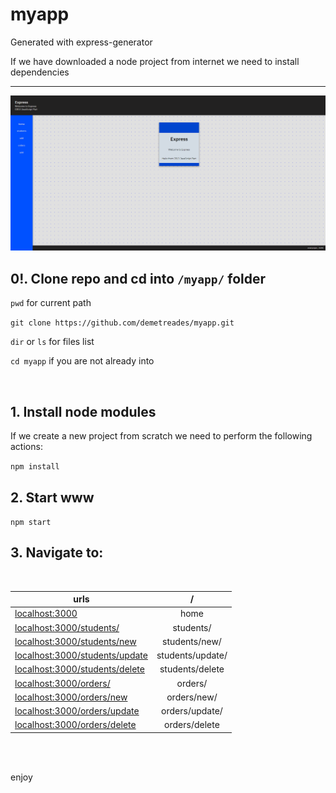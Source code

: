 # myapp
 Generated with express-generator

If we have downloaded a node project from internet we need to install dependencies

---
![sample](./public/images/sample.png)

## 0!. Clone repo and cd into `/myapp/` folder

`pwd` for current path

`git clone https://github.com/demetreades/myapp.git`

`dir` or `ls` for files list

`cd myapp` if you are not already into

<br>

## 1. Install node modules

If we create a new project from scratch we need to perform the following actions: 

`npm install`


## 2. Start www

`npm start `

## 3. Navigate to:

<br>

| urls        |    /  | 
|----------|:-------------:|
|[localhost:3000](http://localhost:3000) | home | 
|[localhost:3000/students/](http://localhost:3000/students/) |  students/ | 
|[localhost:3000/students/new](http://localhost:3000/students/new) |  students/new/ | 
|[localhost:3000/students/update](http://localhost:3000/students/update) | students/update/ | 
|[localhost:3000/students/delete](http://localhost:3000/students/update) | students/delete | 
|[localhost:3000/orders/](http://localhost:3000/orders/) |  orders/ | 
|[localhost:3000/orders/new](http://localhost:3000/orders/new) |  orders/new/ | 
|[localhost:3000/orders/update](http://localhost:3000/orders/update) | orders/update/ | 
|[localhost:3000/orders/delete](http://localhost:3000/orders/update) | orders/delete | 

<br>

<br>

enjoy
